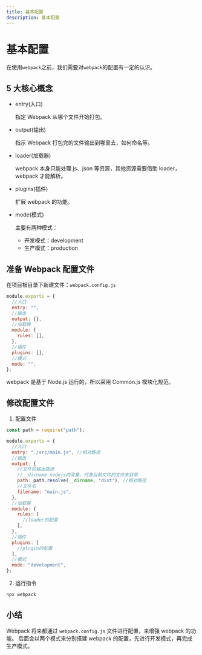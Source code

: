 ```yaml
---
title: 基本配置
description: 基本配置
---
```


# 基本配置

在使用`webpack`之前，我们需要对`webpack`的配置有一定的认识。

## 5 大核心概念

- entry(入口)

  指定 Webpack 从哪个文件开始打包。

- output(输出)

  指示 Webpack 打包完的文件输出到哪里去，如何命名等。

- loader(加载器)

  webpack 本身只能处理 js、json 等资源，其他资源需要借助 loader，webpack 才能解析。

- plugins(插件)

  扩展 webpack 的功能。

- mode(模式)

  主要有两种模式：

  - 开发模式：development
  - 生产模式：production

## 准备 Webpack 配置文件

在项目根目录下新建文件：`webpack.config.js`

```js
module.exports = {
  //入口
  entry: "",
  //输出
  output: {},
  //加载器
  module: {
    rules: [],
  },
  //插件
  plugins: [],
  //模式
  mode: "",
};
```

webpack 是基于 Node.js 运行的，所以采用 Common.js 模块化规范。

## 修改配置文件

1. 配置文件

```js
const path = require("path");

module.exports = {
  //入口
  entry: "./src/main.js", //相对路径
  //输出
  output: {
    //文件的输出路径
    //__dirname nodejs的变量，代表当前文件的文件夹目录
    path: path.resolve(__dirname, "dist"), //相对路径
    //文件名
    filename: "main.js",
  },
  //加载器
  module: {
    rules: [
      //loader的配置
    ],
  },
  //插件
  plugins: [
    //plugin的配置
  ],
  //模式
  mode: "development",
};
```

2. 运行指令

```bash
npx webpack
```

## 小结

Webpack 将来都通过 `webpack.config.js` 文件进行配置，来增强 webpack 的功能。
后面会以两个模式来分别搭建 webpack 的配置，先进行开发模式，再完成生产模式。
